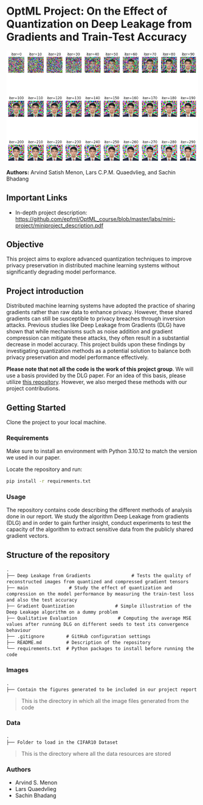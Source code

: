 # OptML Project: On the Effect of Quantization on Deep Leakage from Gradients and Train-Test Accuracy

![](images/output_wo_quantization.png)

**Authors:** Arvind Satish Menon, Lars C.P.M. Quaedvlieg, and Sachin Bhadang

## Important Links
- In-depth project description: https://github.com/epfml/OptML_course/blob/master/labs/mini-project/miniproject_description.pdf

## Objective

This project aims to explore advanced quantization techniques to improve privacy preservation in distributed machine 
learning systems without significantly degrading model performance.

## Project introduction

Distributed machine learning systems have adopted the practice of sharing gradients rather than raw data to enhance
privacy. However, these shared gradients can still be susceptible to privacy breaches through inversion attacks.
Previous studies like Deep Leakage from Gradients (DLG) have shown that while mechanisms such as noise addition and
gradient compression can mitigate these attacks, they often result in a substantial decrease in model accuracy. This
project builds upon these findings by investigating quantization methods as a potential solution to balance both
privacy preservation and model performance effectively.

**Please note that not all the code is the work of this project group**. We will use a basis provided by the DLG paper.
For an idea of this basis, please utilize [this repository](https://github.com/mit-han-lab/dlg). However, we also
merged these methods with our project contributions.

## Getting Started

Clone the project to your local machine.

### Requirements

Make sure to install an environment with Python 3.10.12 to match the version we used in our paper.

Locate the repository and run:
```sh
pip install -r requirements.txt
```


### Usage
The repository contains code describing the different methods of analysis done in our report. We study the algorithm Deep Leakage from gradients (DLG) and in order to gain further insight, conduct experiments to test the capacity of the algorithm to extract sensitive data from the publicly shared gradient vectors.


## Structure of the repository

    .
    ├── Deep Leakage from Gradients               # Tests the quality of reconstructed images from quantized and compressed gradient tensors
    ├── main               # Study the effect of quantization and compression on the model performance by measuring the train-test loss and also the test accuracy 
    ├── Gradient Quantization               # Simple illustration of the Deep Leakage algorithm on a dummy problem
    ├── Qualitative Evaluation               # Computing the average MSE values after running DLG on different seeds to test its convergence behaviour
    ├── .gitignore        # GitHub configuration settings
    ├── README.md         # Description of the repository
    └── requirements.txt  # Python packages to install before running the code

### Images
    .
    ├── Contain the figures generated to be included in our project report


> This is the directory in which all the image files generated from the code

### Data
    .
    ├── Folder to load in the CIFAR10 Dataset

> This is the directory where all the data resources are stored


### Authors 

- Arvind S. Menon 
- Lars Quaedvlieg 
- Sachin Bhadang 